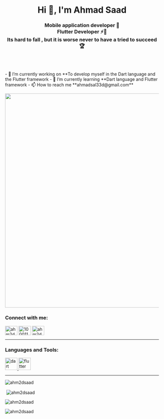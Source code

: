 <h1 align="center">Hi 👋, I'm Ahmad Saad</h1>
<h3 align="center">
  Mobile application developer 📱<br />
  Flutter Developer ⚡️🚀 <br />
  Its hard to fall , but it is worse never to have a tried to succeed 🏆
</h3>
<br /><br /><br />
- 🔭 I’m currently working on **To develop myself in the Dart language and the
Flutter framework - 🌱 I’m currently learning **Dart language and Flutter
framework - 📫 How to reach me **ahmadsal33d@gmail.com**

<p align="left">
  <img
    width="700px"
    ;
    src="https://images.unsplash.com/photo-1617040619263-41c5a9ca7521?ixlib=rb-4.0.3&ixid=M3wxMjA3fDB8MHxwaG90by1wYWdlfHx8fGVufDB8fHx8fA%3D%3D&auto=format&fit=crop&w=2070&q=80"
    alt=""
  />
</p>
<h3 align="left">Connect with me:</h3>

<p align="left">
  <a href="https://linkedin.com/in/ahm2dsaad" target="blank"
    ><img
      align="center"
      src="https://raw.githubusercontent.com/rahuldkjain/github-profile-readme-generator/master/src/images/icons/Social/linked-in-alt.svg"
      alt="ahm2dsaad"
      height="30"
      width="40"
  /></a>
  <a href="https://fb.com/100011432253367" target="blank"
    ><img
      align="center"
      src="https://raw.githubusercontent.com/rahuldkjain/github-profile-readme-generator/master/src/images/icons/Social/facebook.svg"
      alt="100011432253367"
      height="30"
      width="40"
  /></a>
  <a href="https://instagram.com/ahm2d_saad" target="blank"
    ><img
      align="center"
      src="https://raw.githubusercontent.com/rahuldkjain/github-profile-readme-generator/master/src/images/icons/Social/instagram.svg"
      alt="ahm2d_saad"
      height="30"
      width="40"
  /></a>
</p>
<hr />
<h3 align="left">Languages and Tools:</h3>
<p align="left">
  <a href="https://dart.dev" target="_blank" rel="noreferrer">
    <img
      src="https://www.vectorlogo.zone/logos/dartlang/dartlang-icon.svg"
      alt="dart"
      width="40"
      height="40"
    />
  </a>
  <a href="https://flutter.dev" target="_blank" rel="noreferrer">
    <img
      src="https://www.vectorlogo.zone/logos/flutterio/flutterio-icon.svg"
      alt="flutter"
      width="40"
      height="40"
    />
  </a>
</p>
<hr />
<p>
  <img
    align="center"
    src="https://github-readme-stats.vercel.app/api/top-langs?username=ahm2dsaad&show_icons=true&locale=en&layout=compact"
    alt="ahm2dsaad"
  />
</p>
<p>
  &nbsp;<img
    align="center"
    src="https://github-readme-stats.vercel.app/api?username=ahm2dsaad&show_icons=true&locale=en"
    alt="ahm2dsaad"
  />
</p>
<p>
  <img
    align="center"
    src="https://github-readme-streak-stats.herokuapp.com/?user=ahm2dsaad&"
    alt="ahm2dsaad"
  />
</p>
<p align="left">
  <img
    src="https://komarev.com/ghpvc/?username=ahm2dsaad&label=Profile%20views&color=0e75b6&style=flat"
    alt="ahm2dsaad"
  />
</p>
